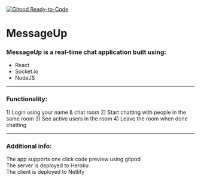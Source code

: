 [![Gitpod Ready-to-Code](https://img.shields.io/badge/Gitpod-Ready--to--Code-blue?logo=gitpod)](https://gitpod.io/#https://github.com/ildanaruzybayeva/messenger-react-nodejs) 

# MessageUp

<h3> MessageUp is a real-time chat application built using: </h3>
  <ul> 
  <li> React </li>
  <li> Socket.io </li>
  <li> NodeJS </li>
  </ul>
  
 **************************
 
 <h3> Functionality: </h3>
 1) Login using your name & chat room
 2) Start chatting with people in the same room
 3) See active users in the room
 4) Leave the room when done chatting
 
 **************************
 <h3> Additional info: </h3>
 The app supports one click code preview using gitpod <br>
 The server is deployed to Heroku <br>
 The client is deployed to Netlify <br>
